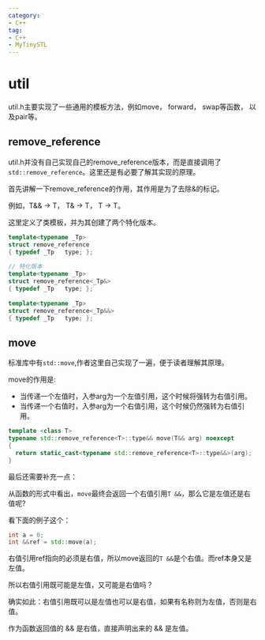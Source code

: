 ```yaml
---
category: 
- C++
tag:
- C++
- MyTinySTL
---
```


# util

util.h主要实现了一些通用的模板方法，例如move， forward， swap等函数， 以及pair等。

## remove_reference

util.h并没有自己实现自己的remove_reference版本，而是直接调用了```std::remove_reference```。这里还是有必要了解其实现的原理。

首先讲解一下remove_reference的作用，其作用是为了去除&的标记。

例如，T&& -> T， T& -> T， T -> T。

这里定义了类模板，并为其创建了两个特化版本。

```cpp
template<typename _Tp>
struct remove_reference
{ typedef _Tp   type; };
 
// 特化版本
template<typename _Tp>
struct remove_reference<_Tp&>
{ typedef _Tp   type; };
 
template<typename _Tp>
struct remove_reference<_Tp&&>
{ typedef _Tp   type; };
```

## move

标准库中有```std::move```,作者这里自己实现了一遍，便于读者理解其原理。

move的作用是:
- 当传递一个左值时，入参arg为一个左值引用，这个时候将强转为右值引用。
- 当传递一个右值时，入参arg为一个右值引用，这个时候仍然强转为右值引用。


```cpp
template <class T>
typename std::remove_reference<T>::type&& move(T&& arg) noexcept
{
  return static_cast<typename std::remove_reference<T>::type&&>(arg);
}
```

最后还需要补充一点：

从函数的形式中看出，```move```最终会返回一个右值引用```T &&```，那么它是左值还是右值呢?

看下面的例子这个：

```cpp
int a = 0;
int &&ref = std::move(a);
```

右值引用ref指向的必须是右值，所以move返回的```T &&```是个右值。而ref本身又是左值。

所以右值引用既可能是左值，又可能是右值吗？ 

确实如此：右值引用既可以是左值也可以是右值，如果有名称则为左值，否则是右值。

作为函数返回值的 && 是右值，直接声明出来的 && 是左值。